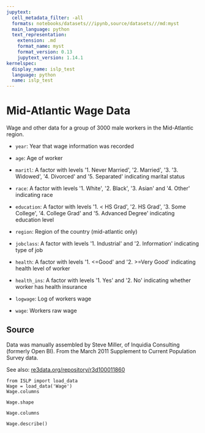 ```yaml
---
jupytext:
  cell_metadata_filter: -all
  formats: notebooks/datasets///ipynb,source/datasets///md:myst
  main_language: python
  text_representation:
    extension: .md
    format_name: myst
    format_version: 0.13
    jupytext_version: 1.14.1
kernelspec:
  display_name: islp_test
  language: python
  name: islp_test
---
```


# Mid-Atlantic Wage Data

Wage and other data for a group of 3000 male workers in the
Mid-Atlantic region.

- `year`: Year that wage information was recorded

- `age`: Age of worker

- `maritl`: A factor with levels '1. Never Married', '2. Married', '3.
 '3. Widowed', '4. Divorced' and '5. Separated' indicating marital
 status

- `race`: A factor with levels '1. White', '2. Black', '3. Asian' and
 '4. Other' indicating race

- `education`: A factor with levels '1. < HS Grad', '2. HS Grad', 
 '3. Some College', '4. College Grad' and '5. Advanced Degree'
 indicating education level

- `region`: Region of the country (mid-atlantic only)

- `jobclass`: A factor with levels '1. Industrial' and '2.
 Information' indicating type of job

- `health`: A factor with levels '1. <=Good' and '2. >=Very Good'
 indicating health level of worker

- `health_ins`: A factor with levels '1. Yes' and '2. No' indicating
 whether worker has health insurance

- `logwage`: Log of workers wage

- `wage`: Workers raw wage

## Source

Data was manually assembled by Steve Miller, of Inquidia
Consulting (formerly Open BI). From the March 2011 Supplement to
Current Population Survey data.

See also: [re3data.org/repository/r3d100011860](https://www.re3data.org/repository/r3d100011860)

```{code-cell}
from ISLP import load_data
Wage = load_data('Wage')
Wage.columns
```

```{code-cell}
Wage.shape
```

```{code-cell}
Wage.columns
```

```{code-cell}
Wage.describe()
```
